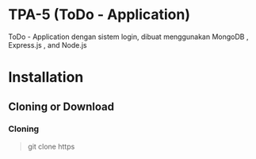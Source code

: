 # TPA-5 (ToDo - Application)
ToDo - Application dengan sistem login, dibuat menggunakan MongoDB , Express.js , and Node.js
# Installation
## Cloning or Download
### Cloning
> git clone https
